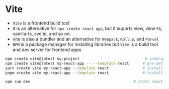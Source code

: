 
# Vite

+ `Vite` is a frontend build tool
+ it is an alternative for `npx create react app`, but it supprts view, view-ts, vanilla-ts, svelte, and so on.
+ vite is also a bundler and an alternative for `Webpack`, `Rollup`, and `Parcel`
+ `NPM` is a package manager for installing libraries but `Vite` is a build tool and dev server for frontend apps




```bash
npm create vite@latest my-project                             # interactively 
npm create vite@latest my-react-app -- --template react      # pre defined react
yarn create vite my-react-app --template react               # install with yarn
pnpm create vite my-react-app --template react               # install with pnpm

npm run dev                                              # start react app
```
















































